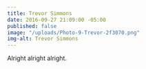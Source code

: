 ```yaml
---
title: Trevor Simmons
date: 2016-09-27 21:09:00 -05:00
published: false
image: "/uploads/Photo-9-Trevor-2f3070.png"
img-alt: Trevor Simmons
---
```


Alright alright alright.